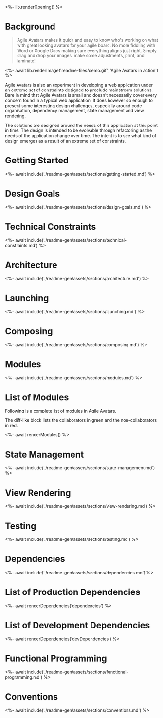 <%- lib.renderOpening() %>

# Background

> Agile Avatars makes it quick and easy to know who's working on what with great looking avatars for your agile board. No more fiddling with Word or Google Docs making sure everything aligns just right. Simply drag and drop your images, make some adjustments, print, and laminate!

<%- await lib.renderImage('readme-files/demo.gif', 'Agile Avatars in action') %>

Agile Avatars is also an experiment in developing a web application under an extreme set of constraints designed to preclude mainstream solutions. Bare in mind that Agile Avatars is small and doesn't necessarily cover every concern found in a typical web application. It does however do enough to present some interesting design challenges, especially around code organisation, dependency management, state management and view rendering. 

The solutions are designed around the needs of this application at this point in time. The design is intended to be evolvable through refactoring as the needs of the application change over time. The intent is to see what kind of design emerges as a result of an extreme set of constraints.

# Getting Started

<%- await include('./readme-gen/assets/sections/getting-started.md') %>

# Design Goals

<%- await include('./readme-gen/assets/sections/design-goals.md') %>

# Technical Constraints

<%- await include('./readme-gen/assets/sections/technical-constraints.md') %>

# Architecture

<%- await include('./readme-gen/assets/sections/architecture.md') %>

# Launching

<%- await include('./readme-gen/assets/sections/launching.md') %>

# Composing

<%- await include('./readme-gen/assets/sections/composing.md') %>

# Modules

<%- await include('./readme-gen/assets/sections/modules.md') %>

# List of Modules

Following is a complete list of modules in Agile Avatars.

The diff-like block lists the collaborators in green and the non-collaborators in red.

<%- await renderModules() %>

# State Management

<%- await include('./readme-gen/assets/sections/state-management.md') %>

# View Rendering

<%- await include('./readme-gen/assets/sections/view-rendering.md') %>

# Testing 

<%- await include('./readme-gen/assets/sections/testing.md') %>

# Dependencies

<%- await include('./readme-gen/assets/sections/dependencies.md') %>

# List of Production Dependencies

<%- await renderDependencies('dependencies') %>

# List of Development Dependencies

<%- await renderDependencies('devDependencies') %>

# Functional Programming

<%- await include('./readme-gen/assets/sections/functional-programming.md') %>

# Conventions

<%- await include('./readme-gen/assets/sections/conventions.md') %>
